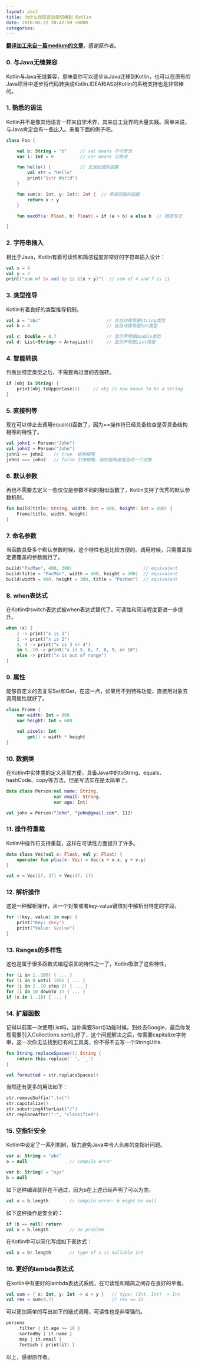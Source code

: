 ```yaml
---
layout: post
title: 为什么你应该全面切换到 Kotlin
date: 2018-05-22 20:42:59 +0800
categories: 
---
```


**[翻译加工来自一篇medium的文章](https://medium.com/@magnus.chatt/why-you-should-totally-switch-to-kotlin-c7bbde9e10d5)**，感谢原作者。

### 0. 与Java无缝兼容

Kotlin与Java无缝兼容，意味着你可以逐步从Java迁移到Kotlin，也可以在原有的Java项目中逐步将代码转换成Kotlin.IDEA和AS对Kotlin的系统支持也是非常棒的。

### 1. 熟悉的语法

Kotlin并不是像其他语言一样来自学术界，其来自工业界的大量实践。简单来说，与Java肯定会有一些出入。来看下面的例子吧。

``` kotlin
class Foo {

    val b: String = "b"     // val means 不可修改
    var i: Int = 0          // var means 可修改

    fun hello() {           // 无返回值的函数
        val str = "Hello"
        print("$str World")
    }

    fun sum(x: Int, y: Int): Int {  // 带返回值的函数
        return x + y
    }

    fun maxOf(a: Float, b: Float) = if (a > b) a else b  // 精简写法

}
```

### 2. 字符串插入

相比于Java，Kotlin有着可读性和简洁程度非常好的字符串插入设计：

``` kotlin
val x = 4
val y = 7
print("sum of $x and $y is ${x + y}")  // sum of 4 and 7 is 11
```

### 3. 类型推导

Kotlin有着良好的类型推导机制。

``` kotlin
val a = "abc"                         // 会自动推导是String类型
val b = 4                             // 会自动推导是Int类型

val c: Double = 0.7                   // 显示声明是Double类型
val d: List<String> = ArrayList()     // 显示声明是List类型
```

### 4. 智能转换

判断出特定类型之后，不需要再过渡的去强转。
``` kotlin
if (obj is String) {
    print(obj.toUpperCase())     // obj is now known to be a String
}
```

### 5. 直接判等

现在可以停止去调用equals()函数了，因为==操作符已经具备检查是否具备结构相等的特性了。

``` kotlin
val john1 = Person("John")
val john2 = Person("John")
john1 == john2    // true  结构相等
john1 === john2   // false 引用相等，指的是两者是否同一个对象
```

### 6. 默认参数

再也不需要去定义一些仅仅是参数不同的相似函数了，Kotlin支持了优秀的默认参数机制。

``` kotlin
fun build(title: String, width: Int = 800, height: Int = 600) {
    Frame(title, width, height)
}
```

### 7. 命名参数

当函数具备多个默认参数时候，这个特性也是比较方便的。调用时候，只需覆盖指定要覆盖的参数就行了。

``` kotlin
build("PacMan", 400, 300)                           // equivalent
build(title = "PacMan", width = 400, height = 300)  // equivalent
build(width = 400, height = 300, title = "PacMan")  // equivalent
```

### 8. when表达式

在Kotlin中switch表达式被when表达式替代了。可读性和简洁程度更进一步提升。

``` kotlin
when (x) {
    1 -> print("x is 1")
    2 -> print("x is 2")
    3, 4 -> print("x is 3 or 4")
    in 5..10 -> print("x is 5, 6, 7, 8, 9, or 10")
    else -> print("x is out of range")
}
```

### 9. 属性

能够自定义的去复写Set和Get，在这一点，如果用不到特殊功能，直接用对象去调用属性就好了。

``` kotlin
class Frame {
    var width: Int = 800
    var height: Int = 600

    val pixels: Int
        get() = width * height
}
```

### 10. 数据类

在Kotlin中实体类的定义非常方便，具备Java中的toString、equals、hashCode、copy等方法，但是写法实在是太简单了。

``` kotlin
data class Person(val name: String,
                  var email: String,
                  var age: Int)

val john = Person("John", "john@gmail.com", 112)
```

### 11. 操作符重载

Kotlin中操作符支持重载，这样在可读性方面提升了许多。

``` kotlin
data class Vec(val x: Float, val y: Float) {
    operator fun plus(v: Vec) = Vec(x + v.x, y + v.y)
}

val v = Vec(2f, 3f) + Vec(4f, 1f)
```

### 12. 解析操作

这是一种解析操作，从一个对象或者key-value键值对中解析出特定的字段。
``` kotlin
for ((key, value) in map) {
    print("Key: $key")
    print("Value: $value")
}
```

### 13. Ranges的多样性

这也是属于很多函数式编程语言的特性之一了，Kotlin吸取了这些特性，

``` kotlin
for (i in 1..100) { ... } 
for (i in 0 until 100) { ... }
for (i in 2..10 step 2) { ... } 
for (i in 10 downTo 1) { ... } 
if (x in 1..10) { ... }
```

### 14. 扩展函数

记得以前第一次使用List吗，当你需要Sort()功能时候，到处去Google，最后你发现需要引入Collections.sort(),好了，这个问题解决之后，你需要capitalize字符串，这一次你无法找到已有的工具类，你不得不去写一个StringUtils.

```kotlin
fun String.replaceSpaces(): String {
    return this.replace(' ', '_')
}

val formatted = str.replaceSpaces()
```

当然还有更多的用法如下：

```kotlin
str.removeSuffix(".txt")
str.capitalize()
str.substringAfterLast("/")
str.replaceAfter(":", "classified")
```

### 15. 空指针安全

Kotlin中设定了一系列机制，极力避免Java中令人头疼的空指针问题。

```kotlin
var a: String = "abc"
a = null                // compile error

var b: String? = "xyz"
b = null     
```

如下这种编译就存在不通过，因为b在上述已经声明了可以为空。

```kotlin
val x = b.length        // compile error: b might be null
```

如下这种操作是安全的：

```kotlin
if (b == null) return
val x = b.length        // no problem
```

在Kotlin中可以简化写成如下表达式：

```kotlin
val x = b?.length       // type of x is nullable Int
```

### 16. 更好的lambda表达式

在kotlin中有更好的lambda表达式系统，在可读性和精简之间存在良好的平衡。

```kotlin
val sum = { x: Int, y: Int -> x + y }   // type: (Int, Int) -> Int
val res = sum(4,7)                      // res == 11
```

可以更加简单的写出如下的链式调用，可读性也是非常强的。

```kotlin
persons
    .filter { it.age >= 18 }
    .sortedBy { it.name }
    .map { it.email }
    .forEach { print(it) }
```

以上，感谢原作者。